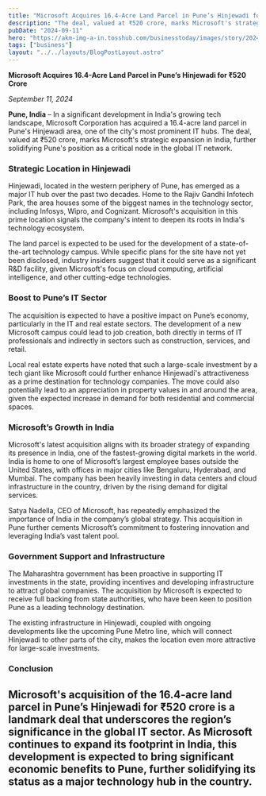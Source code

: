 ```yaml
---
title: "Microsoft Acquires 16.4-Acre Land Parcel in Pune’s Hinjewadi for ₹520 Crore"
description: "The deal, valued at ₹520 crore, marks Microsoft's strategic expansion in India, further solidifying Pune's position as a critical node in the global IT network."
pubDate: "2024-09-11"
hero: "https://akm-img-a-in.tosshub.com/businesstoday/images/story/202405/6639d43e8708a-microsoft-buys-48-acres-of-land-in-hyderabad--says-report-071156989-16x9.png?size=1280:720"
tags: ["business"]
layout: "../../layouts/BlogPostLayout.astro"
---
```

**Microsoft Acquires 16.4-Acre Land Parcel in Pune’s Hinjewadi for ₹520 Crore**

*September 11, 2024*

**Pune, India** – In a significant development in India's growing tech landscape, Microsoft Corporation has acquired a 16.4-acre land parcel in Pune's Hinjewadi area, one of the city's most prominent IT hubs. The deal, valued at ₹520 crore, marks Microsoft's strategic expansion in India, further solidifying Pune's position as a critical node in the global IT network.

### **Strategic Location in Hinjewadi**

Hinjewadi, located in the western periphery of Pune, has emerged as a major IT hub over the past two decades. Home to the Rajiv Gandhi Infotech Park, the area houses some of the biggest names in the technology sector, including Infosys, Wipro, and Cognizant. Microsoft's acquisition in this prime location signals the company's intent to deepen its roots in India's technology ecosystem.

The land parcel is expected to be used for the development of a state-of-the-art technology campus. While specific plans for the site have not yet been disclosed, industry insiders suggest that it could serve as a significant R&D facility, given Microsoft's focus on cloud computing, artificial intelligence, and other cutting-edge technologies.

### **Boost to Pune’s IT Sector**

The acquisition is expected to have a positive impact on Pune’s economy, particularly in the IT and real estate sectors. The development of a new Microsoft campus could lead to job creation, both directly in terms of IT professionals and indirectly in sectors such as construction, services, and retail.

Local real estate experts have noted that such a large-scale investment by a tech giant like Microsoft could further enhance Hinjewadi's attractiveness as a prime destination for technology companies. The move could also potentially lead to an appreciation in property values in and around the area, given the expected increase in demand for both residential and commercial spaces.

### **Microsoft’s Growth in India**

Microsoft's latest acquisition aligns with its broader strategy of expanding its presence in India, one of the fastest-growing digital markets in the world. India is home to one of Microsoft’s largest employee bases outside the United States, with offices in major cities like Bengaluru, Hyderabad, and Mumbai. The company has been heavily investing in data centers and cloud infrastructure in the country, driven by the rising demand for digital services.

Satya Nadella, CEO of Microsoft, has repeatedly emphasized the importance of India in the company’s global strategy. This acquisition in Pune further cements Microsoft’s commitment to fostering innovation and leveraging India’s vast talent pool.

### **Government Support and Infrastructure**

The Maharashtra government has been proactive in supporting IT investments in the state, providing incentives and developing infrastructure to attract global companies. The acquisition by Microsoft is expected to receive full backing from state authorities, who have been keen to position Pune as a leading technology destination.

The existing infrastructure in Hinjewadi, coupled with ongoing developments like the upcoming Pune Metro line, which will connect Hinjewadi to other parts of the city, makes the location even more attractive for large-scale investments.

### **Conclusion**

Microsoft's acquisition of the 16.4-acre land parcel in Pune’s Hinjewadi for ₹520 crore is a landmark deal that underscores the region’s significance in the global IT sector. As Microsoft continues to expand its footprint in India, this development is expected to bring significant economic benefits to Pune, further solidifying its status as a major technology hub in the country.
---
